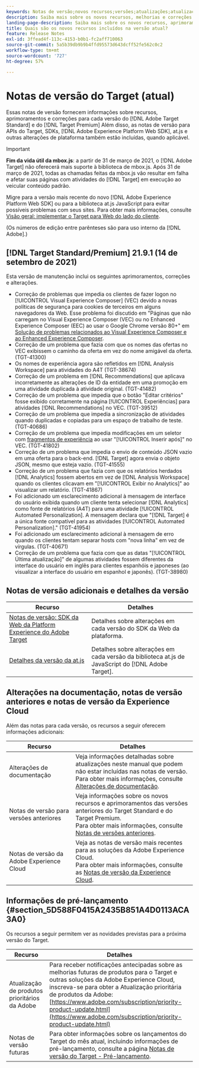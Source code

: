 ```yaml
---
keywords: Notas de versão;novos recursos;versões;atualizações;atualização;versão;aprimoramento;aprimoramentos;correções;correções de bugs;atualizações
description: Saiba mais sobre os novos recursos, melhorias e correções incluídos na versão atual do  [!DNL Adobe Target], incluindo SDKs, APIs e bibliotecas JavaScript.
landing-page-description: Saiba mais sobre os novos recursos, aprimoramentos e correções incluídos na versão atual do  [!DNL Adobe Target].
title: Quais são os novos recursos incluídos na versão atual?
feature: Release Notes
exl-id: 3ffead4f-113c-4153-b0b1-fc2aff710063
source-git-commit: 5a5b39db9b9b4ffd95573d643dcff52fe562c0c2
workflow-type: tm+mt
source-wordcount: '727'
ht-degree: 57%

---
```


# Notas de versão do Target (atual)

Essas notas de versão fornecem informações sobre recursos, aprimoramentos e correções para cada versão do [!DNL Adobe Target Standard] e do [!DNL Target Premium] Além disso, as notas de versão para APIs do Target, SDKs, [!DNL Adobe Experience Platform Web SDK], at.js e outras alterações de plataforma também estão incluídas, quando aplicável.

>[!IMPORTANT]
>
>**Fim da vida útil da mbox.js**: a partir de 31 de março de 2021, o [!DNL Adobe Target] não oferecerá mais suporte à biblioteca de mbox.js. Após 31 de março de 2021, todas as chamadas feitas da mbox.js vão resultar em falha e afetar suas páginas com atividades do [!DNL Target] em execução ao veicular conteúdo padrão.
>
>Migre para a versão mais recente do novo [!DNL Adobe Experience Platform Web SDK] ou para a biblioteca at.js JavaScript para evitar possíveis problemas com seus sites. Para obter mais informações, consulte [Visão geral: implementar o Target para Web do lado do cliente](/help/c-implementing-target/c-implementing-target-for-client-side-web/implement-target-for-client-side-web.md).

(Os números de edição entre parênteses são para uso interno da [!DNL Adobe].)

## [!DNL Target Standard/Premium] 21.9.1 (14 de setembro de 2021)

Esta versão de manutenção inclui os seguintes aprimoramentos, correções e alterações.

* Correção de problemas que impedia os clientes de fazer logon no [!UICONTROL Visual Experience Composer] (VEC) devido a novas políticas de segurança para cookies de terceiros em alguns navegadores da Web. Esse problema foi discutido em &quot;Páginas que não carregam no Visual Experience Composer (VEC) ou no Enhanced Experience Composer (EEC) ao usar o Google Chrome versão 80+&quot; em [Solução de problemas relacionados ao Visual Experience Composer e ao Enhanced Experience Composer](/help/c-experiences/c-visual-experience-composer/r-troubleshoot-composer/issues-related-to-the-visual-experience-composer-vec-and-enhanced-experience-composer-eec.md).
* Correção de um problema que fazia com que os nomes das ofertas no VEC exibissem o caminho da oferta em vez do nome amigável da oferta. (TGT-41300)
* Os nomes de experiência agora são refletidos em [!DNL Analysis Workspace] para atividades do A4T (TGT-38674)
* Correção de um problema em [!DNL Recommendations] que aplicava incorretamente as alterações de ID da entidade em uma promoção em uma atividade duplicada à atividade original. (TGT-41482)
* Correção de um problema que impedia que o botão &quot;Editar critérios&quot; fosse exibido corretamente na página [!UICONTROL Experiências] para atividades [!DNL Recommendations] no VEC. (TGT-39512)
* Correção de um problema que impedia a sincronização de atividades quando duplicadas e copiadas para um espaço de trabalho de teste. (TGT-40686)
* Correção de um problema que impedia modificações em um seletor com [fragmentos de experiência](/help/c-experiences/c-manage-content/aem-experience-fragments.md) ao usar &quot;[!UICONTROL Inserir após]&quot; no VEC. (TGT-41802)
* Correção de um problema que impedia o envio de conteúdo JSON vazio em uma oferta para o back-end. [!DNL Target] agora envia o objeto JSON, mesmo que esteja vazio. (TGT-41555)
* Correção de um problema que fazia com que os relatórios herdados [!DNL Analytics] fossem abertos em vez de [!DNL Analysis Workspace] quando os clientes clicavam em &quot;[!UICONTROL Exibir no Analytics]&quot; ao visualizar um relatório. (TGT-41867)
* Foi adicionado um esclarecimento adicional à mensagem de interface do usuário exibida quando um cliente tenta selecionar [!DNL Analytics] como fonte de relatórios (A4T) para uma atividade [!UICONTROL Automated Personalization]. A mensagem declara que &quot;[!DNL Target] é a única fonte compatível para as atividades [!UICONTROL Automated Personalization].&quot; (TGT-41954)
* Foi adicionado um esclarecimento adicional à mensagem de erro quando os clientes tentam separar hosts com &quot;nova linha&quot; em vez de vírgulas. (TGT-40671)
* Correção de um problema que fazia com que as datas &quot;[!UICONTROL Última atualização]&quot; de algumas atividades fossem diferentes da interface do usuário em inglês para clientes espanhóis e japoneses (ao visualizar a interface do usuário em espanhol e japonês). (TGT-38980)

## Notas de versão adicionais e detalhes da versão

| Recurso | Detalhes |
|--- |--- |
| [Notas de versão: SDK da Web da Platform Experience do Adobe Target](https://experienceleague.adobe.com/docs/experience-platform/edge/release-notes.html?lang=pt-BR) | Detalhes sobre alterações em cada versão do SDK da Web da plataforma. |
| [Detalhes da versão da at.js](/help/c-implementing-target/c-implementing-target-for-client-side-web/target-atjs-versions.md) | Detalhes sobre alterações em cada versão da biblioteca at.js de JavaScript do [!DNL Adobe Target]. |

## Alterações na documentação, notas de versão anteriores e notas de versão da Experience Cloud

Além das notas para cada versão, os recursos a seguir oferecem informações adicionais:

| Recurso | Detalhes |
|--- |--- |
| Alterações de documentação | Veja informações detalhadas sobre atualizações neste manual que podem não estar incluídas nas notas de versão.<br>Para obter mais informações, consulte [Alterações de documentação](/help/r-release-notes/doc-change.md#reference_366123CF00994BACBBF9BBDF2C4D840C). |
| Notas de versão para versões anteriores | Veja informações sobre os novos recursos e aprimoramentos das versões anteriores do Target Standard e do Target Premium.<br>Para obter mais informações, consulte [Notas de versões anteriores](/help/r-release-notes/release-notes-for-previous-releases.md). |
| Notas de versão da Adobe Experience Cloud | Veja as notas de versão mais recentes para as soluções da Adobe Experience Cloud.<br>Para obter mais informações, consulte as [Notas de versão da Experience Cloud](https://experienceleague.adobe.com/docs/release-notes/experience-cloud/current.html?lang=pt-BR). |

## Informações de pré-lançamento {#section_5D588F0415A2435B851A4D0113ACA3A0}

Os recursos a seguir permitem ver as novidades previstas para a próxima versão do Target.

| Recurso | Detalhes |
|--- |--- |
| Atualização de produtos prioritários da Adobe | Para receber notificações antecipadas sobre as melhorias futuras de produtos para o Target e outras soluções da Adobe Experience Cloud, inscreva-se para obter a Atualização prioritária de produtos da Adobe:<br>[https://www.adobe.com/subscription/priority-product-update.html](https://www.adobe.com/subscription/priority-product-update.html) |
| Notas de versão futuras | Para obter informações sobre os lançamentos do Target do mês atual, incluindo informações de pré-lançamento, consulte a página [Notas de versão do Target - Pré-lançamento](/help/r-release-notes/target-release-notes.md). |
